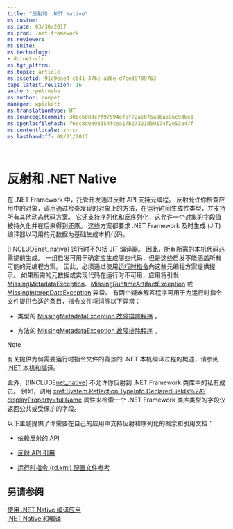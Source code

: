 ```yaml
---
title: "反射和 .NET Native"
ms.custom: 
ms.date: 03/30/2017
ms.prod: .net-framework
ms.reviewer: 
ms.suite: 
ms.technology:
- dotnet-clr
ms.tgt_pltfrm: 
ms.topic: article
ms.assetid: 91c9eae4-c641-476c-a06e-d7ce39709763
caps.latest.revision: 16
author: rpetrusha
ms.author: ronpet
manager: wpickett
ms.translationtype: HT
ms.sourcegitcommit: 306c608dc7f97594ef6f72ae0f5aaba596c936e1
ms.openlocfilehash: f6ec8d0a93354fcea17b27321d59174f2e53a47f
ms.contentlocale: zh-cn
ms.lasthandoff: 08/21/2017

---
```

# <a name="reflection-and-net-native"></a>反射和 .NET Native
在 .NET Framework 中，托管开发通过反射 API 支持元编程。 反射允许你检查应用中的对象，调用通过检查发现的对象上的方法，在运行时间生成性类型，并支持所有其他动态代码方案。 它还支持序列化和反序列化，这允许一个对象的字段值被持久化并在后来得到还原。 这些方案都要求 .NET Framework 及时生成 (JIT) 编译器以可用的元数据为基础生成本机代码。  
  
 [!INCLUDE[net_native](../../../includes/net-native-md.md)] 运行时不包括 JIT 编译器。 因此，所有所需的本机代码必需提前生成。 一组启发可用于确定应生成哪些代码，但是这些启发不能涵盖所有可能的元编程方案。  因此，必须通过使用[运行时指令](../../../docs/framework/net-native/runtime-directives-rd-xml-configuration-file-reference.md)向这些元编程方案提供提示。 如果所需的元数据或实现代码在运行时不可用，应用将引发 [MissingMetadataException](../../../docs/framework/net-native/missingmetadataexception-class-net-native.md)、[MissingRuntimeArtifactException](../../../docs/framework/net-native/missingruntimeartifactexception-class-net-native.md) 或 [MissingInteropDataException](../../../docs/framework/net-native/missinginteropdataexception-class-net-native.md) 异常。 有两个疑难解答程序可用于为运行时指令文件提供合适的条目，指令文件将消除以下异常：  
  
-   类型的 [MissingMetadataException 故障排除程序](http://dotnet.github.io/native/troubleshooter/type.html) 。  
  
-   方法的 [MissingMetadataException 故障排除程序](http://dotnet.github.io/native/troubleshooter/method.html) 。  
  
> [!NOTE]
>  有关提供为何需要运行时指令文件的背景的 .NET 本机编译过程的概述，请参阅 [.NET 本机和编译](../../../docs/framework/net-native/net-native-and-compilation.md)。  
  
 此外，[!INCLUDE[net_native](../../../includes/net-native-md.md)] 不允许你反射到 .NET Framework 类库中的私有成员。 例如，调用 <xref:System.Reflection.TypeInfo.DeclaredFields%2A?displayProperty=fullName> 属性来检索一个 .NET Framework 类库类型的字段仅返回公共或受保护的字段。  
  
 以下主题提供了你需要在自己的应用中支持反射和序列化的概念和引用文档：  
  
-   [依赖反射的 API](../../../docs/framework/net-native/apis-that-rely-on-reflection.md)  
  
-   [反射 API 引用](../../../docs/framework/net-native/net-native-reflection-api-reference.md)  
  
-   [运行时指令 (rd.xml) 配置文件参考](../../../docs/framework/net-native/runtime-directives-rd-xml-configuration-file-reference.md)  
  
## <a name="see-also"></a>另请参阅  
 [使用 .NET Native 编译应用](../../../docs/framework/net-native/index.md)   
 [.NET Native 和编译](../../../docs/framework/net-native/net-native-and-compilation.md)

